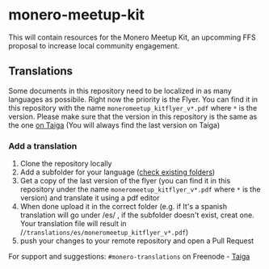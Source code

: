 # monero-meetup-kit

This will contain resources for the Monero Meetup Kit, an upcomming FFS proposal to increase local community engagement.

## Translations

Some documents in this repository need to be localized in as many languages as possibile. Right now the priority is the Flyer. You can find it in this repository with the name `moneromeetup_kitflyer_v*.pdf` where `*` is the version. Please make sure that the version in this repository is the same as the one [on Taiga](https://taiga.getmonero.org/project/sgp-monero-meetup-kit/wiki/flyers) (You will always find the last version on Taiga)

### Add a translation

1. Clone the repository locally
2. Add a subfolder for your language ([check existing folders](https://github.com/erciccione/monero-meetup-kit/tree/master/translations))
3. Get a copy of the last version of the flyer (you can find it in this repository under the name `moneromeetup_kitflyer_v*.pdf` where `*` is the version) and translate it using a pdf editor
4. When done upload it in the correct folder (e.g. if It's a spanish translation will go under /es/ , if the subfolder doesn't exist, creat one. Your translation file will result in /`/translations/es/moneromeetup_kitflyer_v*.pdf`)
5. push your changes to your remote repository and open a Pull Request

For support and suggestions: `#monero-translations` on Freenode - [Taiga](https://taiga.getmonero.org/project/erciccione-monero-localization/)

